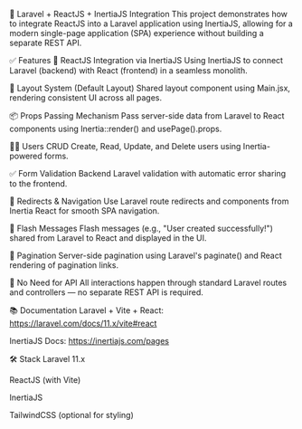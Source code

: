 📘 Laravel + ReactJS + InertiaJS Integration
This project demonstrates how to integrate ReactJS into a Laravel application using InertiaJS, allowing for a modern single-page application (SPA) experience without building a separate REST API.

✅ Features
🔁 ReactJS Integration via InertiaJS
Using InertiaJS to connect Laravel (backend) with React (frontend) in a seamless monolith.

🧩 Layout System (Default Layout)
Shared layout component using Main.jsx, rendering consistent UI across all pages.

📦 Props Passing Mechanism
Pass server-side data from Laravel to React components using Inertia::render() and usePage().props.

🧑‍💻 Users CRUD
Create, Read, Update, and Delete users using Inertia-powered forms.

✅ Form Validation
Backend Laravel validation with automatic error sharing to the frontend.

🔀 Redirects & Navigation
Use Laravel route redirects and <Link> components from Inertia React for smooth SPA navigation.

🔔 Flash Messages
Flash messages (e.g., "User created successfully!") shared from Laravel to React and displayed in the UI.

📄 Pagination
Server-side pagination using Laravel's paginate() and React rendering of pagination links.

🚫 No Need for API
All interactions happen through standard Laravel routes and controllers — no separate REST API is required.

📚 Documentation
Laravel + Vite + React: https://laravel.com/docs/11.x/vite#react

InertiaJS Docs: https://inertiajs.com/pages

🛠 Stack
Laravel 11.x

ReactJS (with Vite)

InertiaJS

TailwindCSS (optional for styling)
